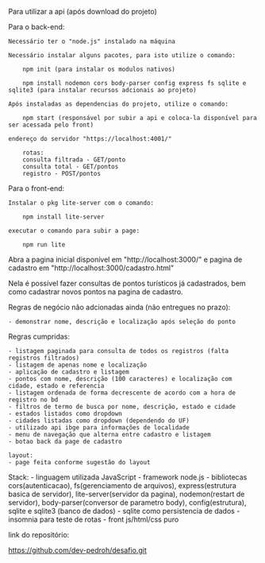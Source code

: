 Para utilizar a api (após download do projeto)

Para o back-end:

    Necessário ter o "node.js" instalado na máquina

    Necessário instalar alguns pacotes, para isto utilize o comando:

        npm init (para instalar os modulos nativos)

        npm install nodemon cors body-parser config express fs sqlite e sqlite3 (para instalar recursos adcionais ao projeto)

    Após instaladas as dependencias do projeto, utilize o comando:

        npm start (responsável por subir a api e coloca-la disponível para ser acessada pelo front)

    endereço do servidor "https://localhost:4001/"
        
        rotas:
        consulta filtrada - GET/ponto 
        consulta total - GET/pontos 
        registro - POST/pontos

Para o front-end:
    
    Instalar o pkg lite-server com o comando:
    
        npm install lite-server
    
    executar o comando para subir a page:
        
        npm run lite

Abra a pagina inicial disponível em "http://localhost:3000/" e pagina de cadastro em "http://localhost:3000/cadastro.html"

Nela é possível fazer consultas de pontos turísticos já cadastrados, bem como cadastrar novos pontos na pagina de cadastro.

Regras de negócio não adcionadas ainda (não entregues no prazo):

    - demonstrar nome, descrição e localização após seleção do ponto

Regras cumpridas:

    - listagem paginada para consulta de todos os registros (falta registros filtrados)
    - listagem de apenas nome e localização
    - aplicação de cadastro e listagem
    - pontos com nome, descrição (100 caracteres) e localização com cidade, estado e referencia
    - listagem ordenada de forma decrescente de acordo com a hora de registro no bd
    - filtros de termo de busca por nome, descrição, estado e cidade 
    - estados listados como dropdown
    - cidades listadas como dropdown (dependendo do UF)
    - utilizado api ibge para informações de localidade
    - menu de navegação que alterna entre cadastro e listagem
    - botao back da page de cadastro

    layout:
    - page feita conforme sugestão do layout

Stack:
    - linguagem utilizada JavaScript
    - framework node.js
    - bibliotecas cors(autenticacao), fs(gerenciamento de arquivos), express(estrutura basica de servidor), lite-server(servidor da pagina), nodemon(restart de servidor), body-parser(conversor de parametro body), config(estrutura), sqlite e sqlite3 (banco de dados)
    - sqlite como persistencia de dados
    - insomnia para teste de rotas
    - front js/html/css puro

link do repositório: 

https://github.com/dev-pedroh/desafio.git


